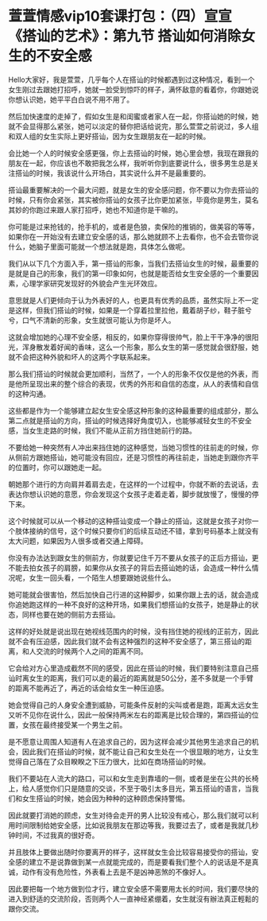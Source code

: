 # 萱萱情感vip10套课打包：（四）宣宣《搭讪的艺术》：第九节  搭讪如何消除女生的不安全感

Hello大家好，我是萱萱，几乎每个人在搭讪的时候都遇到过这种情况，看到一个女生刚过去跟她打招呼，她就一脸受到惊吓的样子，满怀敌意的看着你，你跟她说你想认识她，她平平白白说不用不用了。

然后加快速度的走掉了，假如女生是和闺蜜或者家人在一起，你搭讪她的时候，她就不会显得那么紧张，她可以淡定的替你把话给说完，那么萱萱之前说过，多人组和双人组的女生实际上更好搭讪，因为女生跟朋友在一起的时候。

会比她一个人的时候安全感更强，你上去搭讪的时候，她心里会想，我现在跟我的朋友在一起，你应该也不敢把我怎么样，我听听你到底要说什么，很多男生总是关注搭讪的时候，我该说什么开场白，其实说什么并不是最重要的。

搭讪最重要解决的一个最大问题，就是女生的安全感问题，你不要以为你去搭讪的时候，只有你会紧张，其实被你搭讪的女孩子比你更加紧张，毕竟你是男生，莫名其妙的你跑过来跟人家打招呼，她也不知道你是干嘛的。

你可能是过来抢钱的，抢手机的，或者是色狼，卖保险的推销的，做美容的等等，如果你在一开始没有去建立安全感的话，那么她就顾不上去看你，也不会去管你说什么，她脑子里面可能就一个想法就是跑，具体怎么做呢。

我们从以下几个方面入手，第一搭讪的形象，当我们去搭讪女生的时候，最重要的是就是自己的形象，我们的第一印象如何，也就是能否给女生安全感的一个重要因素，心理学家研究发现好的外貌会产生光环效应。

意思就是人们更倾向于认为外表好的人，也更具有优秀的品质，虽然实际上不一定是这样，但我们搭讪的时候，如果是一个穿着拉里拉他，戴着胡子纱，鞋子脏兮兮，口气不清新的形象，女生就很可能认为你是坏人。

这就会增加她的心理不安全感，相反的，如果你穿得很帅气，脸上干干净净的很阳光，浑身散发着好闻的香味，这么一个形象，那么女生的第一感觉就会很舒服，她就不会把这种外貌和坏人的这两个字联系起来。

那么我们搭讪的时候就会更加顺利，当然了，一个人的形象不仅仅是他的外表，而是他所呈现出来的整个综合的表现，优秀的外形和自信的态度，从人的表情和自信的这种沟通。

这些都是作为一个能够建立起女生安全感这种形象的这种最重要的组成部分，那么第二点就是搭讪的方向，搭讪的时候选择好角度切入，也能够减轻女生的不安全感，当女生走路的时候，我们不能从正前方挡住她前行的路。

不要给她一种突然有人冲出来挡住她的这种感觉，当她习惯性的往前走的时候，你从侧前方跟她搭讪，她可能没有回应，还是习惯性的再往前走，当她走到跟你齐平的位置时，你可以跟她走一起。

朝她那个进行的方向肩并着肩去走，在这样的一个过程中，你就不断的去说话，去表达你想认识她的意愿，你会发现这个女孩子走着走着，脚步就放慢了，慢慢的停下来。

这个时候就可以从一个移动的这种搭讪变成一个静止的搭讪，这就是女孩子对你一个肢体接纳的信号，这个时候只要你们的后续互动还不错，拿到号码基本上就没有太大问题，如果因为人很多或者交通上障碍。

你没有办法达到跟女生的侧前方，你就要记住千万不要从女孩子的正后方搭讪，更不能去拍女孩子的肩膀，如果你从女孩子的背后去搭讪她的话，会造成一种什么情况呢，女生一回头看，一个陌生人想要跟她说些什么。

她可能就会很害怕，然后加快自己行进的这种脚步，如果你跟上去的话，就会造成你追她跑这样的一种不良好的这种开场，如果我们想搭讪的女孩子，她是静止的状态，同样也要在她的侧前方去搭讪。

这样的好处就是说出现在她视线范围内的时候，没有挡住她的视线的正前方，因此就不会有压迫感，因此我们就不会有这种强烈的这种不安全感了，第三搭讪的距离，和人交流的时候两个人之间的距离不同。

它会给对方心里造成截然不同的感受，因此在搭讪的时候，我们要特别注意自己搭讪时离女生的距离，我们可以走的最近的距离就是50公分，差不多就是一个手臂的距离不能再近了，再近的话会给女生一种压迫感。

她会觉得自己的人身安全遭到威胁，可能条件反射的尖叫或者是跑，距离太远女生又听不见你在说什么，因此一般保持两米左右的距离是比较合理的，第四搭讪的位置，女孩在最终接受某一个男生之前。

是不愿意让周围人知道有人在追求自己的，因为这样会减少其他男生追求自己的机会，因此我们在搭讪的时候，就不能让自己和女生处在一个很显眼的地方，让女生觉得自己落在了众目睽睽之下压力很大，比如在商场搭讪的时候。

我们不要站在人流大的路口，可以和女生走到靠墙的一侧，或者是坐在公共的长椅上，给人感觉你们只是随意的交谈，不至于吸引太多目光，第五搭讪的语言，当我们和女生搭讪的时候，她会因为种种的这种顾虑保持警惕。

因此就要打消她的顾虑，女生对待会走开的男人比较没有戒心，那么我们就可以利用时间限制给她安全感，比如说我朋友在那边等我，我要过去了，或者是我就几秒钟时间，不过我真的很好奇。

并且肢体上要做出随时你要离开的样子，这样就女生会比较容易接受你的搭讪，安全感的建立不是说靠做到某一点就能完成的，而是要看我们整个人的说话是不是真诚，动作有没有危险性，外表看上去是不是凶神恶煞的不像好人。

因此要把每一个地方做到位才行，建立安全感不需要用太长的时间，我们要尽快的进入到舒适的交流阶段，否则两个人一直神经紧绷着，女生就沒有辦法真正輕鬆的跟你交流。


